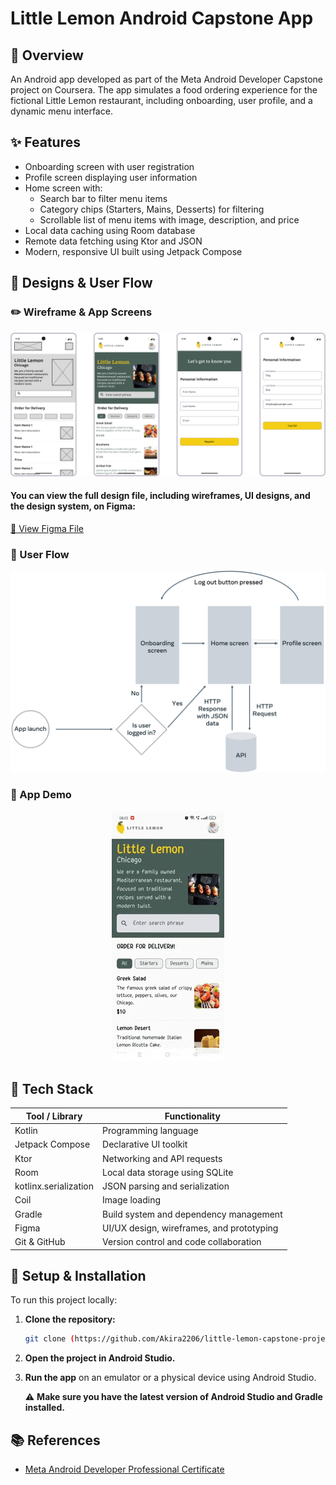 # Little Lemon Android Capstone App

## 🧾 Overview

An Android app developed as part of the Meta Android Developer Capstone project on Coursera. The app simulates a food ordering experience for the fictional Little Lemon restaurant, including onboarding, user profile, and a dynamic menu interface.

## ✨ Features

- Onboarding screen with user registration
- Profile screen displaying user information
- Home screen with:
  - Search bar to filter menu items
  - Category chips (Starters, Mains, Desserts) for filtering
  - Scrollable list of menu items with image, description, and price
- Local data caching using Room database
- Remote data fetching using Ktor and JSON
- Modern, responsive UI built using Jetpack Compose

## 🎨 Designs & User Flow

### ✏️ Wireframe & App Screens 
![Designs](assets/Designs.png)

#### You can view the full design file, including wireframes, UI designs, and the design system, on Figma:  
[🔗 View Figma File](https://www.figma.com/design/1HINYBDvNLLa5zEXDR1a0k/Little-Lemon-Capstone-Project?node-id=1-3176&t=fdtUepRcH59rjY7T-1)

### 🧠 User Flow  
![User Flow](assets/flow_user.png)

### 📱 App Demo
<p align="center">
  <img src="assets/demo.gif" alt="App Demo"/>
</p>

## 🧰 Tech Stack

| Tool / Library       | Functionality                                  |
|----------------------|------------------------------------------------|
| Kotlin               | Programming language                           |
| Jetpack Compose      | Declarative UI toolkit                         |
| Ktor                 | Networking and API requests                    |
| Room                 | Local data storage using SQLite                |
| kotlinx.serialization| JSON parsing and serialization                 |
| Coil                 | Image loading                                  |
| Gradle               | Build system and dependency management         |
| Figma                | UI/UX design, wireframes, and prototyping      |
| Git & GitHub         | Version control and code collaboration         |

## 🚀 Setup & Installation

To run this project locally:

1. **Clone the repository:**
   ```bash
   git clone (https://github.com/Akira2206/little-lemon-capstone-project.git)
2. **Open the project in Android Studio.**

3. **Run the app** on an emulator or a physical device using Android Studio.

   ⚠️ **Make sure you have the latest version of Android Studio and Gradle installed.**

## 📚 References

- [Meta Android Developer Professional Certificate](https://www.coursera.org/professional-certificates/meta-android-developer?action=enroll)


